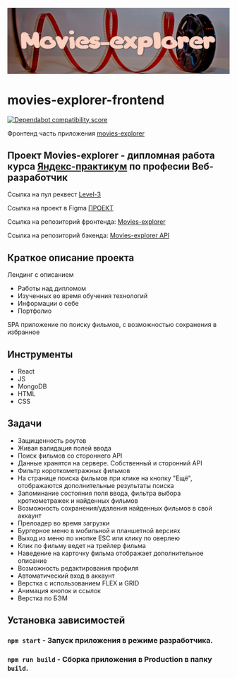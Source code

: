 ![Movies-explorer](./public/title.jpg)

<h1>movies-explorer-frontend</h1>

[![Dependabot compatibility score](https://dependabot-badges.githubapp.com/badges/compatibility_score?dependency-name=json5&package-manager=npm_and_yarn&previous-version=1.0.1&new-version=1.0.2)](https://docs.github.com/en/github/managing-security-vulnerabilities/about-dependabot-security-updates#about-compatibility-scores)

Фронтенд часть приложения [movies-explorer](https://movies-explorer.dip.nomoredomains.club)



## Проект Movies-explorer - дипломная работа курса [Яндекс-практикум](https://praktikum.yandex.ru/) по професии Веб-разработчик

Ссылка на пул реквест [Level-3](https://github.com/Vyacheslav321/movies-explorer-frontend/pull/8)

Сcылка на проект в Figma [ПРОЕКТ](https://disk.yandex.ru/d/IVMNTIuVnh4yrw)

Ссылка на репозиторий фронтенда: [Movies-explorer](https://github.com/Vyacheslav321/movies-explorer-frontend/tree/main)

Ссылка на репозиторий бэкенда: [Movies-explorer API](https://github.com/Vyacheslav321/movies-explorer-api)

## Краткое описание проекта

Лендинг с описанием
- Работы над дипломом
- Изученных во время обучения технологий
- Информации о себе
- Портфолио

SPA приложение по поиску фильмов, с возможностью сохранения в избранное



## Инструменты

- React
- JS
- MongoDB
- HTML
- CSS

## Задачи

- Защищенность роутов
- Живая валидация полей ввода
- Поиск фильмов со стороннего API
- Данные хранятся на сервере. Собственный и сторонний API
- Фильтр короткометражных фильмов
- На странице поиска фильмов при клике на кнопку "Ещё", отображаются дополнительные результаты поиска
- Запоминание состояния поля ввода, фильтра выбора кроткометражек и найденных фильмов
- Возможность сохранения/удаления найденных фильмов в свой аккаунт
- Прелоадер во время загрузки
- Бургерное меню в мобильной и планшетной версиях
- Выход из меню по кнопке ESC или клику по оверлею
- Клик по фильму ведет на трейлер фильма
- Наведение на карточку фильма отображает дополнительное описание
- Возможность редактирования профиля
- Автоматический вход в аккаунт
- Верстка с использованием FLEX и GRID
- Анимация кнопок и ссылок
- Верстка по БЭМ


##  Установка зависимостей

### `npm start` - Запуск приложения в режиме разработчика.

### `npm run build` - Сборка приложения в Production в папку `build`.
